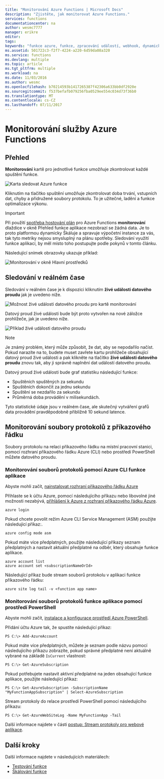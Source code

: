 ```yaml
---
title: "Monitorování Azure Functions | Microsoft Docs"
description: "Zjistěte, jak monitorovat Azure Functions."
services: functions
documentationcenter: na
author: wesmc7777
manager: erikre
editor: 
tags: 
keywords: "funkce azure, funkce, zpracování událostí, webhook, dynamické výpočty, architektura bez serverů"
ms.assetid: 501722c3-f2f7-4224-a220-6d59da08a320
ms.service: functions
ms.devlang: multiple
ms.topic: article
ms.tgt_pltfrm: multiple
ms.workload: na
ms.date: 11/03/2016
ms.author: wesmc
ms.openlocfilehash: b70214593b1417265387f42306a633bb0df2920e
ms.sourcegitcommit: f537befafb079256fba0529ee554c034d73f36b0
ms.translationtype: MT
ms.contentlocale: cs-CZ
ms.lasthandoff: 07/11/2017
---
```

# <a name="monitoring-azure-functions"></a>Monitorování služby Azure Functions

## <a name="overview"></a>Přehled 


**Monitorování** kartě pro jednotlivé funkce umožňuje zkontrolovat každé spuštění funkce.

![Karta sledovat Azure funkce](./media/functions-monitoring/monitor-tab.png) 

Kliknutím na tlačítko spuštění umožňuje zkontrolovat doba trvání, vstupních dat, chyby a přidružené soubory protokolu. To je užitečné, ladění a funkce optimalizace výkonu.


> [!IMPORTANT]
> Při použití [spotřeba hostování plán](functions-overview.md#pricing) pro Azure Functions **monitorování** dlaždice v okně Přehled funkce aplikace nezobrazí se žádná data. Je to proto platformou dynamicky Škáluje a spravuje výpočetní instance za vás, tak tyto metriky nejsou smysluplný na plánu spotřeby. Sledování využití funkce aplikací, by měl místo toho postupujte podle pokynů v tomto článku.
> 
> Následující snímek obrazovky ukazuje příklad:
> 
> ![Monitorování v okně Hlavní prostředků](./media/functions-monitoring/app-service-overview-monitoring.png)



## <a name="real-time-monitoring"></a>Sledování v reálném čase

Sledování v reálném čase je k dispozici kliknutím **živé události datového proudu** jak je uvedeno níže. 

![Možnost živé události datového proudu pro kartě monitorování](./media/functions-monitoring/monitor-tab-live-event-stream.png)

Datový proud živé události bude být proto vytvořen na nové záložce prohlížeče, jak je uvedeno níže. 

![Příklad živé události datového proudu](./media/functions-monitoring/live-event-stream.png)


> [!NOTE]
> Je známý problém, který může způsobit, že dat, aby se nepodařilo načíst. Pokud narazíte na to, budete muset zavřete kartu prohlížeče obsahující datový proud živé události a pak klikněte na tlačítko **živé události datového proudu** znovu tak, aby ji správně naplnění dat událostí datového proudu. 

Datový proud živé události bude graf statistiku následující funkce:

* Spuštěních spuštěných za sekundu
* Spuštěních dokončit za jednu sekundu
* Spuštění se nezdařilo za sekundu
* Průměrná doba provádění v milisekundách.

Tyto statistické údaje jsou v reálném čase, ale skutečný vytváření grafů data provádění pravděpodobně přibližně 10 sekund latence.






## <a name="monitoring-log-files-from-a-command-line"></a>Monitorování soubory protokolů z příkazového řádku


Soubory protokolu na relaci příkazového řádku na místní pracovní stanici, pomocí rozhraní příkazového řádku Azure (CLI) nebo prostředí PowerShell můžete datového proudu.

### <a name="monitoring-function-app-log-files-with-the-azure-cli"></a>Monitorování souborů protokolů pomocí Azure CLI funkce aplikace

Abyste mohli začít, [nainstalovat rozhraní příkazového řádku Azure](../cli-install-nodejs.md)

Přihlaste se k účtu Azure, pomocí následujícího příkazu nebo libovolné jiné možnosti nezabývá, [přihlášení k Azure z rozhraní příkazového řádku Azure](../xplat-cli-connect.md).

    azure login

Pokud chcete povolit režim Azure CLI Service Management (ASM) použijte následující příkaz:.

    azure config mode asm

Pokud máte více předplatných, použijte následující příkazy seznam předplatných a nastavit aktuální předplatné na odběr, který obsahuje funkce aplikace.

    azure account list
    azure account set <subscriptionNameOrId>

Následující příkaz bude stream souborů protokolu v aplikaci funkce příkazového řádku:

    azure site log tail -v <function app name>

### <a name="monitoring-function-app-log-files-with-powershell"></a>Monitorování souborů protokolů funkce aplikace pomocí prostředí PowerShell

Abyste mohli začít, [instalace a konfigurace prostředí Azure PowerShell](/powershell/azure/overview).

Přidání účtu Azure tak, že spustíte následující příkaz:

    PS C:\> Add-AzureAccount

Pokud máte více předplatných, můžete je seznam podle názvu pomocí následujícího příkazu zobrazíte, pokud správné předplatné není aktuálně vybrané na základě `IsCurrent` vlastnost:

    PS C:\> Get-AzureSubscription

Pokud potřebujete nastavit aktivní předplatné na jeden obsahující funkce aplikace, použijte následující příkaz:

    PS C:\> Get-AzureSubscription -SubscriptionName "MyFunctionAppSubscription" | Select-AzureSubscription

Stream protokoly do relace prostředí PowerShell pomocí následujícího příkazu:

    PS C:\> Get-AzureWebSiteLog -Name MyFunctionApp -Tail

Další informace najdete v části [postup: Stream protokoly pro webové aplikace](../app-service-web/web-sites-enable-diagnostic-log.md#streamlogs). 

## <a name="next-steps"></a>Další kroky
Další informace najdete v následujících materiálech:

* [Testování funkce](functions-test-a-function.md)
* [Škálování funkce](functions-scale.md)

